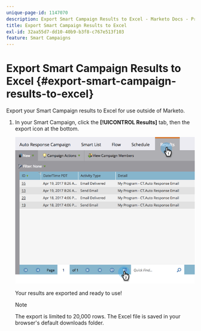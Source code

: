 ```yaml
---
unique-page-id: 1147070
description: Export Smart Campaign Results to Excel - Marketo Docs - Product Documentation
title: Export Smart Campaign Results to Excel
exl-id: 32aa55d7-dd10-40b9-b3f8-c767e513f103
feature: Smart Campaigns
---
```

# Export Smart Campaign Results to Excel {#export-smart-campaign-results-to-excel}

Export your Smart Campaign results to Excel for use outside of Marketo.

1. In your Smart Campaign, click the **[!UICONTROL Results]** tab, then the export icon at the bottom.

   ![](assets/exportexcel-hands.png)

   Your results are exported and ready to use!

   >[!NOTE]
   >
   >The export is limited to 20,000 rows. The Excel file is saved in your browser's default downloads folder.
